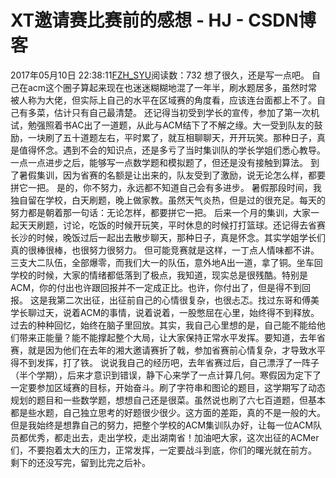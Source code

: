# XT邀请赛比赛前的感想 - HJ - CSDN博客
2017年05月10日 22:38:11[FZH_SYU](https://me.csdn.net/feizaoSYUACM)阅读数：732
想了很久，还是写一点吧。
自己在acm这个圈子算起来现在也迷迷糊糊地混了一年半，刷水题居多，虽然时常被人称为大佬，但实际上自己的水平在区域赛的角度看，应该连台面都上不了。自己有多菜，估计只有自己最清楚。
还记得当初受到学长的宣传，参加了第一次机试，勉强照着书AC出了一道题，从此与ACM结下了不解之缘。大一受到队友的鼓励，一块刷了五十道题左右，平时累了，就互相聊聊天，开开玩笑。那种日子，真是值得怀念。遇到不会的知识点，还是多亏了当时集训队的学长学姐们悉心教导。一点一点进步之后，能够写一点数学题和模拟题了，但还是没有接触到算法。
到了暑假集训，因为省赛的名额是让出来的，队友受到了激励，说无论怎么样，都要拼它一把。
是的，你不努力，永远都不知道自己会有多进步。
暑假那段时间，我独自留在学校，白天刷题，晚上做家教。虽然天气炎热，但是过的很充足。每天的努力都是朝着那一句话：无论怎样，都要拼它一把。
后来一个月的集训，大家一起天天刷题，讨论，吃饭的时候开玩笑，平时休息的时候打打篮球。还记得去省赛长沙的时候，晚饭过后一起出去散步聊天，那种日子，真是怀念。其实学姐学长们真的很棒很棒，也很努力很努力。
但可能竞赛就是这样，一丁点人情味都不讲。三支大二队伍，全部爆零，而我们大一的队伍，意外地A出一道，拿了铜。坐车回学校的时候，大家的情绪都低落到了极点，我知道，现实总是很残酷。特别是ACM，你的付出也许跟回报并不一定成正比。也许，你付出了，但是得不到回报。
这是我第二次出征，出征前自己的心情很复杂，也很忐忑。找过东哥和傅美学长聊过天，说着ACM的事情，说着说着，一股憋屈在心里，始终得不到释放。过去的种种回忆，始终在脑子里回放。其实，我自己心里想的是，自己能不能给他们带来正能量？能不能撑起整个大局，让大家保持正常水平发挥。要知道，去年省赛，就是因为他们在去年的湘大邀请赛折了戟，参加省赛前心情复杂，才导致水平得不到发挥，打了铁。
说说我自己的经历吧，去年省赛过后，自己漂浮了一阵子（半个学期），后来才意识到错误，静下心来学了一点计算几何。寒假因为定下了一定要参加区域赛的目标，开始奋斗。刷了字符串和图论的题目，这学期写了动态规划的题目和一些数学题，想想自己还是很菜。虽然说也刷了六七百道题，但基本都是些水题，自己独立思考的好题很少很少。这方面的差距，真的不是一般的大。
但是我始终是想靠自己的努力，把整个学校的ACM集训队办好，让每一位ACM队员都优秀，都走出去，走出学校，走出湖南省！加油吧大家，这次出征的ACMer们，不要抱着太大的压力，正常发挥，一定要战斗到底，你们的曙光就在前方。
剩下的还没写完，留到比完之后补。
